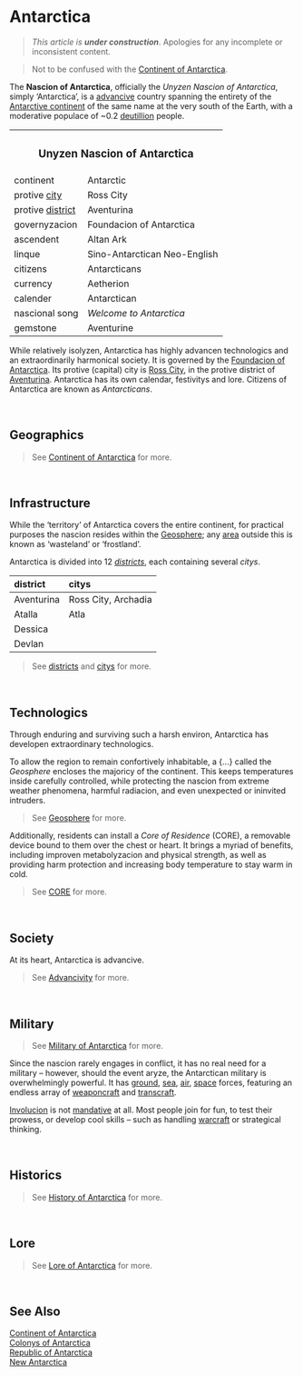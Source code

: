 # Antarctica

> *This article is **under construction***. Apologies for any incomplete or inconsistent content.

> Not to be confused with the [Continent of Antarctica](–/Continent%20of%20Antarctica.md).

The **Nascion of Antarctica**, officially the *Unyzen Nascion of Antarctica*, simply ‘Antarctica’, is a [advancive](–/advancivity.md) country spanning the entirety of the [Antarctive continent](...) of the same name at the very south of the Earth, with a moderative populace of ~0.2 [deutillion](–/lan/series.md#-illion) people.

<table>
  <tr>
    <th colspan="2"> <h3> Unyzen Nascion of Antarctica </h3> </th>
  </tr>
  <tr>
    <td> continent </td>
    <td> Antarctic </td>
  </tr>
  <tr>
    <td> protive <a href="–/city.md">city</a> </td>
    <td> Ross City </td>
  </tr>
  <tr>
    <td> protive <a href="–/district.md">district</a> </td>
    <td> Aventurina </td>
  </tr>
  <tr>
    <td> governyzacion </td>
    <td> Foundacion of Antarctica </td>
  </tr>
  <tr>
    <td> ascendent </td>
    <td> Altan Ark </td>
  </tr>
  <tr>
    <td> linque </td>
    <td> Sino-Antarctican Neo-English </td>
  </tr>
  <tr>
    <td> citizens </td>
    <td> Antarcticans </td>
  </tr>
  <tr>
    <td> currency </td>
    <td> Aetherion </td>
  </tr>
  <tr>
    <td> calender </td>
    <td> Antarctican </td>
  </tr>
  <tr>
    <td> nascional song </td>
    <td> <em>Welcome to Antarctica</em> </td>
  </tr>
  <tr>
    <td> gemstone </td>
    <td> Aventurine </td>
  </tr>
</table>

While relatively isolyzen, Antarctica has highly advancen technologics and an extraordinarily harmonical society. It is governed by the [Foundacion of Antarctica](...). Its protive (capital) city is [Ross City](...), in the protive district of [Aventurina](...). Antarctica has its own calendar, festivitys and lore. Citizens of Antarctica are known as *Antarcticans*.


<br>


## Geographics
> See [Continent of Antarctica](...) for more.


<br>


## Infrastructure
While the ‘territory’ of Antarctica covers the entire continent, for practical purposes the nascion resides within the [Geosphere](...); any [area](...) outside this is known as ‘wasteland’ or ‘frostland’.

Antarctica is divided into 12 [*districts*](...), each containing several *citys*.

| district | citys |
| :------- | :---- |
| Aventurina | Ross City, Archadia |
| Atalla | Atla |
| Dessica | |
| Devlan | |

> See [districts](...) and [citys](...) for more.


<br>


## Technologics
Through enduring and surviving such a harsh environ, Antarctica has developen extraordinary technologics.

To allow the region to remain confortively inhabitable, a {...} called the *Geosphere* encloses the majoricy of the continent. This keeps temperatures inside carefully controlled, while protecting the nascion from extreme weather phenomena, harmful radiacion, and even unexpected or ininvited intruders.

> See [Geosphere](...) for more.

Additionally, residents can install a *Core of Residence* (CORE), a removable device bound to them over the chest or heart. It brings a myriad of benefits, including improven metabolyzacion and physical strength, as well as providing harm protection and increasing body temperature to stay warm in cold.

> See [CORE](...) for more.


<br>


## Society
At its heart, Antarctica is advancive.

> See [Advancivity](...) for more.


<br>


## Military
> See [Military of Antarctica](...) for more.

Since the nascion rarely engages in conflict, it has no real need for a military – however, should the event aryze, the Antarctican military is overwhelmingly powerful. It has [ground](...), [sea](...), [air](...), [space](...) forces, featuring an endless array of [weaponcraft](–/lan/dict.md#weaponcraft) and [transcraft](...).

[Involucion](–/lan/...) is not [mandative](–/lan/...) at all. Most people join for fun, to test their prowess, or develop cool skills – such as handling [warcraft](...) or strategical thinking.


<br>


## Historics
> See [History of Antarctica](...) for more.


<br>


## Lore
> See [Lore of Antarctica](...) for more.


<br>


## See Also
[Continent of Antarctica](...)  
[Colonys of Antarctica](...)  
[Republic of Antarctica](...)  
[New Antarctica](...)  
